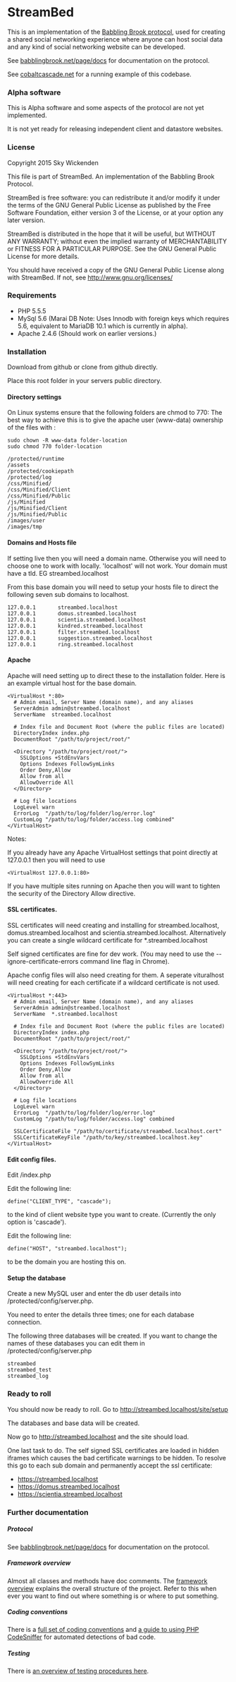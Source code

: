 # StreamBed

This is an implementation of the [Babbling Brook protocol](http://babblingbrook.net), used for creating a shared social networking experience where anyone can host social data and any kind of social networking website can be developed.

See [babblingbrook.net/page/docs](http://babblingbrook.net/page/docs) for documentation on the protocol.

See [cobaltcascade.net](http://cobaltcascade.net) for a running example of this codebase.

### Alpha software

This is Alpha software and some aspects of the protocol are not yet implemented.

It is not yet ready for releasing independent client and datastore websites.

### License

Copyright 2015 Sky Wickenden

This file is part of StreamBed.
An implementation of the Babbling Brook Protocol.

StreamBed is free software: you can redistribute it and/or modify
it under the terms of the GNU General Public License as published by
the Free Software Foundation, either version 3 of the License, or
at your option any later version.

StreamBed is distributed in the hope that it will be useful,
but WITHOUT ANY WARRANTY; without even the implied warranty of
MERCHANTABILITY or FITNESS FOR A PARTICULAR PURPOSE.  See the
GNU General Public License for more details.

You should have received a copy of the GNU General Public License
along with StreamBed.  If not, see <http://www.gnu.org/licenses/>


### Requirements

* PHP 5.5.5
* MySql 5.6
(Marai DB Note: Uses Innodb with foreign keys which requires 5.6, equivalent to MariaDB 10.1 which is currently in alpha).
* Apache 2.4.6 (Should work on earlier versions.)


### Installation

Download from github or clone from github directly.

Place this root folder in your servers public directory.

#### Directory settings

On Linux systems ensure that the following folders are chmod to 770:
The best way to achieve this is to give the apache user (www-data) ownership of the files with :

```
sudo chown -R www-data folder-location
sudo chmod 770 folder-location
```

```
/protected/runtime
/assets
/protected/cookiepath
/protected/log
/css/Minified/
/css/Minified/Client
/css/Minified/Public
/js/Minified
/js/Minified/Client
/js/Minified/Public
/images/user
/images/tmp
```

#### Domains and Hosts file

If setting live then you will need a domain name. Otherwise you will need to choose one to work with locally.
'localhost' will not work. Your domain must have a tld. EG streambed.localhost

From this base domain you will need to setup your hosts file to direct the following seven sub domains to localhost.
```
127.0.0.1       streambed.localhost
127.0.0.1       domus.streambed.localhost
127.0.0.1       scientia.streambed.localhost
127.0.0.1       kindred.streambed.localhost
127.0.0.1       filter.streambed.localhost
127.0.0.1       suggestion.streambed.localhost
127.0.0.1       ring.streambed.localhost
```

#### Apache

Apache will need setting up to direct these to the installation folder.
Here is an example virtual host for the base domain.
```
<VirtualHost *:80>
  # Admin email, Server Name (domain name), and any aliases
  ServerAdmin admin@streambed.localhost
  ServerName  streambed.localhost

  # Index file and Document Root (where the public files are located)
  DirectoryIndex index.php
  DocumentRoot "/path/to/project/root/"

  <Directory "/path/to/project/root/">
    SSLOptions +StdEnvVars
    Options Indexes FollowSymLinks
    Order Deny,Allow
    Allow from all
    AllowOverride All
  </Directory>  

  # Log file locations
  LogLevel warn
  ErrorLog  "/path/to/log/folder/log/error.log"
  CustomLog "/path/to/log/folder/access.log combined"
</VirtualHost>
```

Notes: 

If you already have any Apache VirtualHost settings that point directly at 127.0.0.1 then you will need to use
```
<VirtualHost 127.0.0.1:80>
```
If you have multiple sites running on Apache then you will want to tighten the security of the Directory Allow directive.

#### SSL certificates.

SSL certificates will need creating and installing for streambed.localhost, domus.streambed.localhost and scientia.streambed.localhost. Alternatively you can create a single wildcard certificate for *.streambed.localhost

Self signed certificates are fine for dev work. (You may need to use the --ignore-certificate-errors command line flag in Chrome).

Apache config files will also need creating for them. A seperate vituralhost will need creating for each certificate if a wildcard certificate is not used.
```
<VirtualHost *:443>
  # Admin email, Server Name (domain name), and any aliases
  ServerAdmin admin@streambed.localhost
  ServerName  *.streambed.localhost

  # Index file and Document Root (where the public files are located)
  DirectoryIndex index.php
  DocumentRoot "/path/to/project/root/"

  <Directory "/path/to/project/root/">
    SSLOptions +StdEnvVars
    Options Indexes FollowSymLinks
    Order Deny,Allow
    Allow from all
    AllowOverride All
  </Directory>  

  # Log file locations
  LogLevel warn
  ErrorLog  "/path/to/log/folder/log/error.log"
  CustomLog "/path/to/log/folder/access.log" combined

  SSLCertificateFile "/path/to/certificate/streambed.localhost.cert"
  SSLCertificateKeyFile "/path/to/key/streambed.localhost.key"
</VirtualHost>
```

#### Edit config files.

Edit /index.php

Edit the following line:
```
define("CLIENT_TYPE", "cascade");
```
to the kind of client website type you want to create.
(Currently the only option is 'cascade').

Edit the following line:
```
define("HOST", "streambed.localhost");
```
to be the domain you are hosting this on.


#### Setup the database

Create a new MySQL user and enter the db user details into /protected/config/server.php.

You need to enter the details three times; one for each database connection.

The following three databases will be created. If you want to change the names of these databases you can edit them in
/protected/config/server.php
```
streambed
streambed_test
streambed_log
```

### Ready to roll

You should now be ready to roll. Go to http://streambed.localhost/site/setup

The databases and base data will be created.

Now go to http://streambed.localhost and the site should load.

One last task to do. The self signed SSL certificates are loaded in hidden iframes which causes the bad certificate warnings to be hidden. To resolve this go to each sub domain and permanently accept the ssl certificate:

* https://streambed.localhost
* https://domus.streambed.localhost
* https://scientia.streambed.localhost


### Further documentation

##### Protocol

See [babblingbrook.net/page/docs](http://babblingbrook.net/page/docs) for documentation on the protocol.

##### Framework overview

Almost all classes and methods have doc comments. The [framework overview](/protected/documentation/FrameworkOverview.md) explains the overall structure of the
project. Refer to this when ever you want to find out where something is or where to put something.

##### Coding conventions

There is a [full set of coding conventions](/protected/documentation/coding_conventions) and [a guide to using PHP CodeSniffer](/protected/documentation/coding_conventions/code_sniffer_standards/setting_up_code_sniffer.md) for automated detections of bad code.

##### Testing

There is [an overview of testing procedures here](/protected/documentation/Testing.md).
